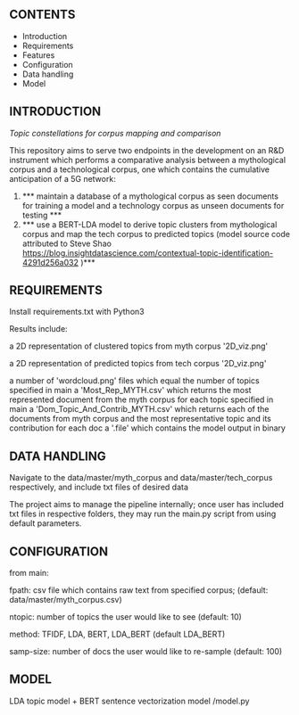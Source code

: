 CONTENTS
---------------------
 * Introduction
 * Requirements
 * Features
 * Configuration
 * Data handling
 * Model


INTRODUCTION
------------
*Topic constellations for corpus mapping and comparison*

This repository aims to serve two endpoints in the development on an R&D instrument which performs a comparative analysis between a mythological corpus and  a technological corpus, one which contains the cumulative anticipation of a 5G network:

1. *** maintain a database of a mythological corpus as seen documents for training a model and a technology corpus as unseen documents for testing ***
2. *** use a BERT-LDA model to derive topic clusters from mythological corpus and map the tech corpus to predicted topics (model source code attributed to Steve Shao https://blog.insightdatascience.com/contextual-topic-identification-4291d256a032 )***

REQUIREMENTS
------------
Install requirements.txt with Python3

Results include: 
<p> a 2D representation of clustered topics from myth corpus '2D_viz.png' </p>
<p> a 2D representation of predicted topics from tech corpus '2D_viz.png' </p>
 a number of 'wordcloud.png' files which equal the number of topics specified in main
 a 'Most_Rep_MYTH.csv' which returns the most represented document from the myth corpus for each topic specified in main
 a 'Dom_Topic_And_Contrib_MYTH.csv' which returns each of the documents from myth corpus and the most representative topic and its contribution for each doc
 a '.file' which contains the model output in binary

DATA HANDLING
-------------

Navigate to the data/master/myth_corpus and data/master/tech_corpus respectively, and include txt files of desired data

The project aims to manage the pipeline internally; once user has included txt files in respective folders, they may run
the main.py script from using default parameters.


CONFIGURATION
-------------
from main:

fpath: csv file which contains raw text from specified corpus; (default: data/master/myth_corpus.csv)

ntopic: number of topics the user would like to see (default: 10)

method: TFIDF, LDA, BERT, LDA_BERT (default LDA_BERT)

samp-size: number of docs the user would like to re-sample (default: 100)

MODEL
-------------

LDA topic model + BERT sentence vectorization model /model.py
